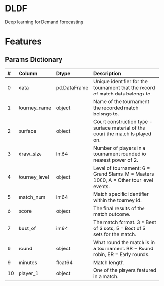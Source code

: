 # DLDF
Deep learning for Demand Forecasting

# Features
## Params Dictionary
 |  #  | Column                            | Dtype   | Description
 |:--- |:----------------------------------|:--------|:----------------------------------------------------------------------------------
 | 0   | data                              | pd.DataFrame  | Unique identifier for the tournament that the record of match data belongs to.
 | 1   | tourney_name                      | object  | Name of the tournament the recorded match belongs to.
 | 2   | surface                           | object  | Court construction type - surface material of the court the match is played on.
 | 3   | draw_size                         | int64   | Number of players in a tournament rounded to nearest power of 2.
 | 4   | tourney_level                     | object  | Level of tournament: G = Grand Slams, M = Masters 1000, A = Other tour level events.
 | 5   | match_num                         | int64   | Match specific identifier within the tourney id.
 | 6   | score                             | object  | The final results of the match outcome.
 | 7   | best_of                           | int64   | The match format. 3 = Best of 3 sets, 5 = Best of 5 sets for the match.
 | 8   | round                             | object  | What round the match is in a tournament. RR = Round robin, ER = Early rounds.
 | 9   | minutes                           | float64 | Match length.
 | 10  | player_1                          | object  | One of the players featured in a match.

